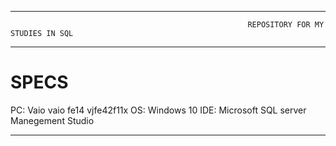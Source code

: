 -------------------------------------------------------------------------------------------------------------------------------------------------------------------------

                                                         REPOSITORY FOR MY STUDIES IN SQL 
                                                
-------------------------------------------------------------------------------------------------------------------------------------------------------------------------

# SPECS

 PC: Vaio vaio fe14 vjfe42f11x
 OS: Windows 10
 IDE: Microsoft SQL server Manegement Studio

-------------------------------------------------------------------------------------------------------------------------------------------------------------------------
